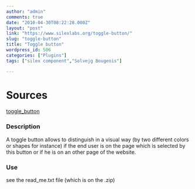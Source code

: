 ```yaml
---
author: "admin"
comments: true
date: "2010-04-30T08:22:28.000Z"
layout: "post"
link: "https://www.silexlabs.org/toggle-button/"
slug: "toggle-button"
title: "Toggle button"
wordpress_id: 506
categories: ["Plugins"]
tags: ["silex component","Solvejg Bougeois"]

---
```

# Sources


[toggle_button](http://wp-manager.silex-ria.org/wp-content/uploads/2010/04/toggle_button.zip)


### Description


A toggle button allows to distinguish in a visual way (by two different colors or shapes for instance) if the end user is on the page which is selected by this button or if he is on an other page of the website.


### Use


see the read_me.txt file (which is on the .zip)

